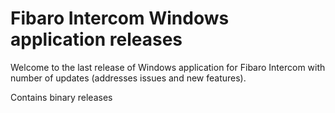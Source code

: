 # Fibaro Intercom Windows application releases

Welcome to the last release of Windows application for Fibaro Intercom with number of updates (addresses issues and new features).

Contains binary releases
